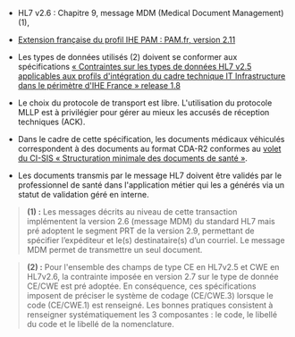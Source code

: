-   HL7 v2.6 : Chapitre 9, message MDM (Medical Document Management) (1),

-   [Extension française du profil IHE PAM : PAM.fr, version 2.11](https://www.interopsante.org/publications)

-   Les types de données utilisés (2) doivent se conformer aux spécifications [« Contraintes sur les types de données HL7 v2.5 applicables aux profils d'intégration du cadre technique IT Infrastructure dans le périmètre d'IHE France » release 1.8](https://www.interopsante.org/publications)

-   Le choix du protocole de transport est libre. L'utilisation du protocole MLLP est à privilégier pour gérer au mieux les accusés de réception techniques (ACK).

-   Dans le cadre de cette spécification, les documents médicaux véhiculés correspondent à des documents au format CDA-R2 conformes au [volet du CI-SIS « Structuration minimale des documents de santé »](https://esante.gouv.fr/volet-structuration-minimale-de-documents-de-sante).

-   Les documents transmis par le message HL7 doivent être validés par le professionnel de santé dans l'application métier qui les a générés via un statut de validation géré en interne.


<blockquote class="stu-note">
    <p>
    <b>(1) :</b> Les messages décrits au niveau de cette transaction implémentent la version 2.6 (message MDM) du standard HL7 mais pré adoptent le segment PRT de la version 2.9, permettant de spécifier l’expéditeur et le(s) destinataire(s) d’un courriel.
    Le message MDM permet de transmettre un seul document.
    </p>
</blockquote>

<blockquote class="stu-note">
    <p>
    <b>(2) :</b> Pour l'ensemble des champs de type CE en HL7v2.5 et CWE en HL7v2.6, la contrainte imposée en version 2.7 sur le type de donnée CE/CWE est pré adoptée. En conséquence, ces spécifications imposent de préciser le système de codage (CE/CWE.3) lorsque le code (CE/CWE.1) est renseigné. 
Les bonnes pratiques consistent à renseigner systématiquement les 3 composantes : le code, le libellé du code et le libellé de la nomenclature.
    </p>
</blockquote>